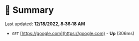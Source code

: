 # 📖 Summary
Last updated: **12/18/2022, 8:36:18 AM**

- `GET` [https://google.com](https://google.com) - **Up** (306ms)
